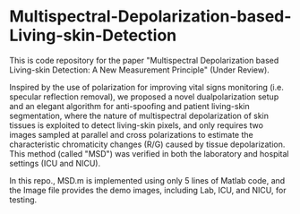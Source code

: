 # Multispectral-Depolarization-based-Living-skin-Detection

This is code repository for the paper "Multispectral Depolarization based Living-skin Detection: A New Measurement Principle" (Under Review).

Inspired by the use of polarization for improving vital signs monitoring (i.e. specular  reflection removal), we proposed a novel dualpolarization setup and an elegant algorithm for anti-spoofing and patient living-skin segmentation, where the nature of multispectral depolarization of skin tissues is exploited to detect living-skin pixels, and only requires two images sampled at parallel and cross polarizations to estimate the characteristic chromaticity changes (R/G) caused by tissue depolarization. This method (called "MSD") was verified in both the laboratory and hospital settings (ICU and NICU).


In this repo., MSD.m is implemented using only 5 lines of Matlab code, and the Image file provides the demo images, including Lab, ICU, and NICU, for testing.




